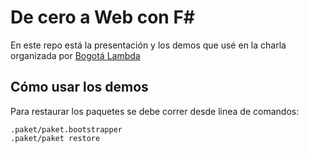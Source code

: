 <h1> De cero a Web con F#</h1> 

En este repo está la presentación y los demos que usé en la charla organizada por [Bogotá Lambda](https://www.meetup.com/Bogota-Lambda/events/237623382/)

## Cómo usar los demos

Para restaurar los paquetes se debe correr desde linea de comandos: 

```
.paket/paket.bootstrapper
.paket/paket restore
```
